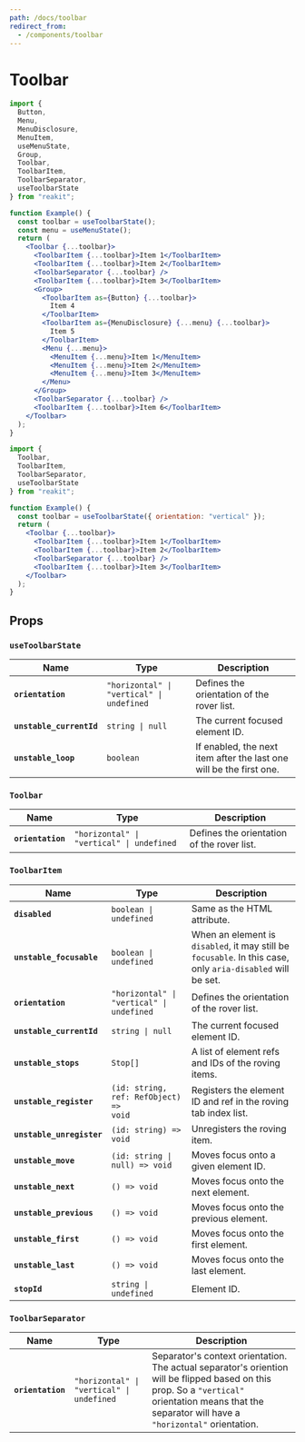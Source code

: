 ```yaml
---
path: /docs/toolbar
redirect_from:
  - /components/toolbar
---
```


# Toolbar

```jsx
import {
  Button,
  Menu,
  MenuDisclosure,
  MenuItem,
  useMenuState,
  Group,
  Toolbar,
  ToolbarItem,
  ToolbarSeparator,
  useToolbarState
} from "reakit";

function Example() {
  const toolbar = useToolbarState();
  const menu = useMenuState();
  return (
    <Toolbar {...toolbar}>
      <ToolbarItem {...toolbar}>Item 1</ToolbarItem>
      <ToolbarItem {...toolbar}>Item 2</ToolbarItem>
      <ToolbarSeparator {...toolbar} />
      <ToolbarItem {...toolbar}>Item 3</ToolbarItem>
      <Group>
        <ToolbarItem as={Button} {...toolbar}>
          Item 4
        </ToolbarItem>
        <ToolbarItem as={MenuDisclosure} {...menu} {...toolbar}>
          Item 5
        </ToolbarItem>
        <Menu {...menu}>
          <MenuItem {...menu}>Item 1</MenuItem>
          <MenuItem {...menu}>Item 2</MenuItem>
          <MenuItem {...menu}>Item 3</MenuItem>
        </Menu>
      </Group>
      <ToolbarSeparator {...toolbar} />
      <ToolbarItem {...toolbar}>Item 6</ToolbarItem>
    </Toolbar>
  );
}
```

```jsx
import {
  Toolbar,
  ToolbarItem,
  ToolbarSeparator,
  useToolbarState
} from "reakit";

function Example() {
  const toolbar = useToolbarState({ orientation: "vertical" });
  return (
    <Toolbar {...toolbar}>
      <ToolbarItem {...toolbar}>Item 1</ToolbarItem>
      <ToolbarItem {...toolbar}>Item 2</ToolbarItem>
      <ToolbarSeparator {...toolbar} />
      <ToolbarItem {...toolbar}>Item 3</ToolbarItem>
    </Toolbar>
  );
}
```

## Props

<!-- Automatically generated -->

### `useToolbarState`

| Name | Type | Description |
|------|------|-------------|
| **`orientation`** | <code>"horizontal" &#124; "vertical" &#124; undefined</code> | Defines the orientation of the rover list. |
| **`unstable_currentId`** | <code>string &#124; null</code> | The current focused element ID. |
| **`unstable_loop`** | <code>boolean</code> | If enabled, the next item after the last one will be the first one. |

### `Toolbar`

| Name | Type | Description |
|------|------|-------------|
| **`orientation`** | <code>"horizontal" &#124; "vertical" &#124; undefined</code> | Defines the orientation of the rover list. |

### `ToolbarItem`

| Name | Type | Description |
|------|------|-------------|
| **`disabled`** | <code>boolean &#124; undefined</code> | Same as the HTML attribute. |
| **`unstable_focusable`** | <code>boolean &#124; undefined</code> | When an element is `disabled`, it may still be `focusable`. In this case, only `aria-disabled` will be set. |
| **`orientation`** | <code>"horizontal" &#124; "vertical" &#124; undefined</code> | Defines the orientation of the rover list. |
| **`unstable_currentId`** | <code>string &#124; null</code> | The current focused element ID. |
| **`unstable_stops`** | <code>Stop[]</code> | A list of element refs and IDs of the roving items. |
| **`unstable_register`** | <code>(id: string, ref: RefObject<HTMLElement>) => void</code> | Registers the element ID and ref in the roving tab index list. |
| **`unstable_unregister`** | <code>(id: string) => void</code> | Unregisters the roving item. |
| **`unstable_move`** | <code>(id: string &#124; null) => void</code> | Moves focus onto a given element ID. |
| **`unstable_next`** | <code>() => void</code> | Moves focus onto the next element. |
| **`unstable_previous`** | <code>() => void</code> | Moves focus onto the previous element. |
| **`unstable_first`** | <code>() => void</code> | Moves focus onto the first element. |
| **`unstable_last`** | <code>() => void</code> | Moves focus onto the last element. |
| **`stopId`** | <code>string &#124; undefined</code> | Element ID. |

### `ToolbarSeparator`

| Name | Type | Description |
|------|------|-------------|
| **`orientation`** | <code>"horizontal" &#124; "vertical" &#124; undefined</code> | Separator's context orientation. The actual separator's oriention will be flipped based on this prop. So a `"vertical"` orientation means that the separator will have a `"horizontal"` orientation. |
